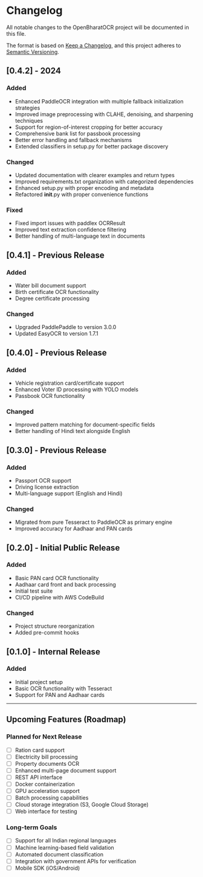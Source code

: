 # Changelog

All notable changes to the OpenBharatOCR project will be documented in this file.

The format is based on [Keep a Changelog](https://keepachangelog.com/en/1.0.0/),
and this project adheres to [Semantic Versioning](https://semver.org/spec/v2.0.0.html).

## [0.4.2] - 2024

### Added
- Enhanced PaddleOCR integration with multiple fallback initialization strategies
- Improved image preprocessing with CLAHE, denoising, and sharpening techniques
- Support for region-of-interest cropping for better accuracy
- Comprehensive bank list for passbook processing
- Better error handling and fallback mechanisms
- Extended classifiers in setup.py for better package discovery

### Changed
- Updated documentation with clearer examples and return types
- Improved requirements.txt organization with categorized dependencies
- Enhanced setup.py with proper encoding and metadata
- Refactored __init__.py with proper convenience functions

### Fixed
- Fixed import issues with paddlex OCRResult
- Improved text extraction confidence filtering
- Better handling of multi-language text in documents

## [0.4.1] - Previous Release

### Added
- Water bill document support
- Birth certificate OCR functionality
- Degree certificate processing

### Changed
- Upgraded PaddlePaddle to version 3.0.0
- Updated EasyOCR to version 1.7.1

## [0.4.0] - Previous Release

### Added
- Vehicle registration card/certificate support
- Enhanced Voter ID processing with YOLO models
- Passbook OCR functionality

### Changed
- Improved pattern matching for document-specific fields
- Better handling of Hindi text alongside English

## [0.3.0] - Previous Release

### Added
- Passport OCR support
- Driving license extraction
- Multi-language support (English and Hindi)

### Changed
- Migrated from pure Tesseract to PaddleOCR as primary engine
- Improved accuracy for Aadhaar and PAN cards

## [0.2.0] - Initial Public Release

### Added
- Basic PAN card OCR functionality
- Aadhaar card front and back processing
- Initial test suite
- CI/CD pipeline with AWS CodeBuild

### Changed
- Project structure reorganization
- Added pre-commit hooks

## [0.1.0] - Internal Release

### Added
- Initial project setup
- Basic OCR functionality with Tesseract
- Support for PAN and Aadhaar cards

---

## Upcoming Features (Roadmap)

### Planned for Next Release
- [ ] Ration card support
- [ ] Electricity bill processing
- [ ] Property documents OCR
- [ ] Enhanced multi-page document support
- [ ] REST API interface
- [ ] Docker containerization
- [ ] GPU acceleration support
- [ ] Batch processing capabilities
- [ ] Cloud storage integration (S3, Google Cloud Storage)
- [ ] Web interface for testing

### Long-term Goals
- [ ] Support for all Indian regional languages
- [ ] Machine learning-based field validation
- [ ] Automated document classification
- [ ] Integration with government APIs for verification
- [ ] Mobile SDK (iOS/Android)